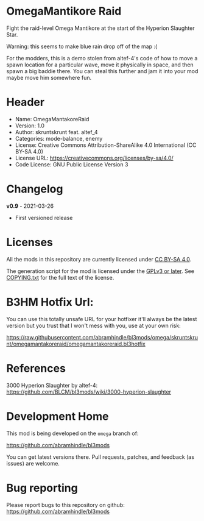 OmegaMantikore Raid
===================

Fight the raid-level Omega Mantikore at the start of the Hyperion Slaughter Star.

Warning: this seems to make blue rain drop off of the map :(

For the modders, this is a demo stolen from altef-4's code of how to move a spawn location for a particular wave, move it physically in space, and then spawn a big baddie there. You can steal this further and jam it into your mod maybe move him somewhere fun.

Header
======
* Name: OmegaMantakoreRaid
* Version: 1.0
* Author: skruntskrunt feat. altef_4
* Categories: mode-balance, enemy
* License: Creative Commons Attribution-ShareAlike 4.0 International (CC BY-SA 4.0)
* License URL: https://creativecommons.org/licenses/by-sa/4.0/
* Code License: GNU Public License Version 3

Changelog
=========

**v0.9** - 2021-03-26
 * First versioned release

Licenses
========

All the mods in this repository are currently licensed under
[CC BY-SA 4.0](https://creativecommons.org/licenses/by-sa/4.0/).

The generation script for the mod is licensed under the
[GPLv3 or later](https://www.gnu.org/licenses/quick-guide-gplv3.html).
See [COPYING.txt](../../COPYING.txt) for the full text of the license.

B3HM Hotfix Url:
================

You can use this totally unsafe URL for your hotfixer it'll always be the latest version but you trust that I won't mess with you, use at your own risk:

https://raw.githubusercontent.com/abramhindle/bl3mods/omega/skruntskrunt/omegamantakoreraid/omegamantakoreraid.bl3hotfix

References
==========

3000 Hyperion Slaughter by altef-4: https://github.com/BLCM/bl3mods/wiki/3000-hyperion-slaughter

Development Home
================

This mod is being developed on the `omega` branch of:

https://github.com/abramhindle/bl3mods

You can get latest versions there. Pull requests, patches, and
feedback (as issues) are welcome.

Bug reporting
=============

Please report bugs to this repository on github: https://github.com/abramhindle/bl3mods

